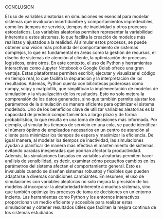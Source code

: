 CONCLUSION

El uso de variables aleatorias en simulaciones es esencial para modelar sistemas que involucran incertidumbre y comportamientos impredecibles, como los tiempos de servicio, tiempos de inactividad y otros procesos estocásticos. 
Las variables aleatorias permiten representar la variabilidad inherente a estos sistemas, lo que facilita la creación de modelos más realistas y ajustados a la realidad. 
Al simular estos procesos, se puede obtener una visión más profunda del comportamiento de sistemas complejos, lo que es fundamental en áreas como la gestión de recursos, el diseño de sistemas de atención al cliente, la optimización de procesos logísticos, entre otros.
En este contexto, el uso de Python y herramientas interactivas como Jupyter Notebook o Google Colab ofrece una gran ventaja. 
Estas plataformas permiten escribir, ejecutar y visualizar el código en tiempo real, lo que facilita la depuración y la interpretación de los resultados. 
Además, Python cuenta con bibliotecas poderosas como numpy, scipy y matplotlib, que simplifican la implementación de modelos de simulación y la visualización de los resultados. 
Esto no solo mejora la comprensión de los datos generados, sino que también permite ajustar los parámetros de la simulación de manera eficiente para optimizar el sistema modelado.
Uno de los beneficios clave de utilizar variables aleatorias es la capacidad de predecir comportamientos a largo plazo y de forma probabilística, lo que resulta en una toma de decisiones más informada. 
Por ejemplo, al simular los tiempos de servicio en una cola, se puede identificar el número óptimo de empleados necesarios en un centro de atención al cliente para minimizar los tiempos de espera y maximizar la eficiencia. 
De igual manera, al modelar los tiempos de inactividad, las simulaciones ayudan a planificar de manera más efectiva el mantenimiento de sistemas, evitando paradas inesperadas que podrían afectar la productividad.
Además, las simulaciones basadas en variables aleatorias permiten hacer análisis de sensibilidad, es decir, examinar cómo pequeños cambios en los parámetros del sistema afectan el comportamiento general. 
Esto es invaluable cuando se diseñan sistemas robustos y flexibles que pueden adaptarse a diversas condiciones cambiantes.
En resumen, el uso de simulaciones con variables aleatorias no solo mejora la precisión de los modelos al incorporar la aleatoriedad inherente a muchos sistemas, sino que también optimiza los procesos de toma de decisiones en un entorno incierto. 
Las herramientas como Python y los entornos interactivos proporcionan un medio eficiente y accesible para realizar estas simulaciones y obtener resultados útiles que faciliten la mejora continua de los sistemas estudiados

